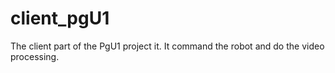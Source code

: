 # client_pgU1
The client part of the PgU1 project it. It command the robot and do the video processing.

